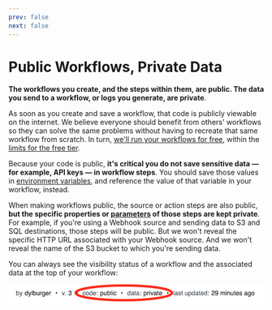 ```yaml
---
prev: false
next: false
---
```


# Public Workflows, Private Data

**The workflows you create, and the steps within them, are public. The data you send to a workflow, or logs you generate, are private**.

As soon as you create and save a workflow, that code is publicly viewable on the internet. We believe everyone should benefit from others' workflows so they can solve the same problems without having to recreate that same workflow from scratch. In turn, [we'll run your workflows for free](/pricing/), within the [limits for the free tier](/limits/).

Because your code is public, **it's critical you do not save sensitive data — for example, API keys — in workflow steps**. You should save those values in [environment variables](/environment-variables/), and reference the value of that variable in your workflow, instead.

When making workflows public, the source or action steps are also public, **but the specific properties or [parameters](/notebook/destinations/#destination-parameters) of those steps are kept private**. For example, if you're using a Webhook source and sending data to S3 and SQL destinations, those steps will be public. But we won't reveal the specific HTTP URL associated with your Webhook source. And we won't reveal the name of the S3 bucket to which you're sending data.

You can always see the visibility status of a workflow and the associated data at the top of your workflow:

<div>
<img alt="Pipeline visibility state" src="./images/pipeline-visibility.png">
</div>

<Footer />
